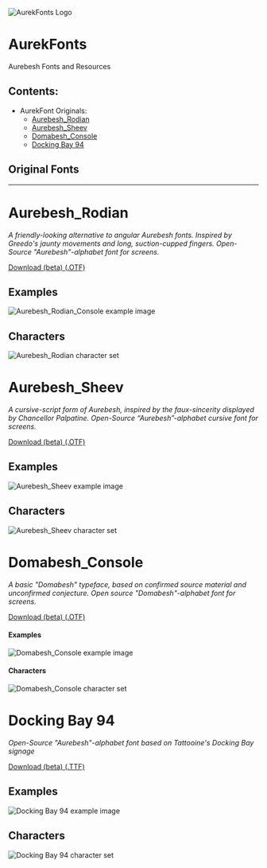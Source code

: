 ![AurekFonts Logo](https://avatars0.githubusercontent.com/u/62573193?s=200&v=4 "AurekFonts Logo")
# AurekFonts
Aurebesh Fonts and Resources

## Contents:
- AurekFont Originals:
  - [Aurebesh_Rodian](https://aurekfonts.github.io/#aurebesh_rodian)
  - [Aurebesh_Sheev](https://aurekfonts.github.io/#aurebesh_sheev)
  - [Domabesh_Console](https://aurekfonts.github.io/#domabesh_console)
  - [Docking Bay 94](https://aurekfonts.github.io/#docking-bay-94)

## Original Fonts
----------
# Aurebesh_Rodian
_A friendly-looking alternative to angular Aurebesh fonts. Inspired by Greedo's jaunty movements and long, suction-cupped fingers. Open-Source "Aurebesh"-alphabet font for screens._

[Download (beta) (.OTF)](https://github.com/AurekFonts/Aurebesh_Rodian/raw/master/Aurebesh_Rodian_beta.otf)

## Examples
![Aurebesh_Rodian_Console example image](https://github.com/AurekFonts/Aurebesh_Rodian/blob/master/Aurebesh%20Rodian%20example.png?raw=true "Example: Needo Kableedo's")
## Characters
![Aurebesh_Rodian character set](https://github.com/AurekFonts/Aurebesh_Rodian/blob/master/Aurebesh_Rodian-charset.png?raw=true "Aurebesh_Rodian character set")

# Aurebesh_Sheev
_A cursive-script form of Aurebesh, inspired by the faux-sincerity displayed by Chancellor Palpatine. Open-Source “Aurebesh”-alphabet cursive font for screens._

[Download (beta) (.OTF)](https://github.com/AurekFonts/Aurebesh_Sheev/raw/master/Aurebesh_Sheev_beta.otf)

## Examples
![Aurebesh_Sheev example image](https://github.com/AurekFonts/Aurebesh_Sheev/blob/master/Aurebesh_Sheev_beta-example.png?raw=true "Example: Order 66")
## Characters
![Aurebesh_Sheev character set](https://github.com/AurekFonts/Aurebesh_Sheev/blob/master/Aurebesh_Sheev_beta-charset.png?raw=true "Aurebesh_Sheev_beta character set")


# Domabesh_Console
_A basic "Domabesh" typeface, based on confirmed source material and unconfirmed conjecture. Open source "Domabesh"-alphabet font for screens._

[Download (beta) (.OTF)](https://github.com/AurekFonts/Domabesh_Console/raw/master/Domabesh_Console_beta.otf)

#### Examples
![Domabesh_Console example image](https://github.com/AurekFonts/Domabesh_Console/blob/master/IAmOne.png?raw=true "Example: 'I am one with the Force; the Force is with me.'")
#### Characters
![Domabesh_Console character set](https://github.com/AurekFonts/Domabesh_Console/blob/master/Domabesh_Console-CharacterSet-y.png?raw=true)

# Docking Bay 94
_Open-Source "Aurebesh"-alphabet font based on Tattooine's Docking Bay signage_

[Download (beta) (.TTF)](https://github.com/AurekFonts/DockingBay94/raw/master/docking-bay-94.ttf)

## Examples
![Docking Bay 94 example image]( https://github.com/AurekFonts/DockingBay94/blob/master/docking-bay-94-font-example-69.png?raw=true "Example: Nice.")
## Characters
![Docking Bay 94 character set](https://github.com/AurekFonts/DockingBay94/blob/master/docking-bay-94-charset.png?raw=true "Docking Bay 94_beta character set")

